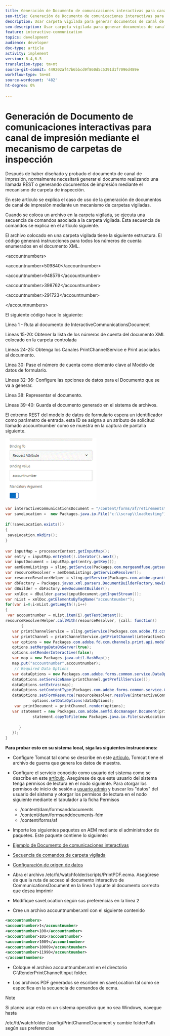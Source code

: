 ```yaml
---
title: Generación de Documento de comunicaciones interactivas para canal de impresión mediante el mecanismo de carpetas de inspección
seo-title: Generación de Documento de comunicaciones interactivas para canal de impresión mediante el mecanismo de carpetas de inspección
description: Usar carpeta vigilada para generar documentos de canal de impresión
seo-description: Usar carpeta vigilada para generar documentos de canal de impresión
feature: interactive-communication
topics: development
audience: developer
doc-type: article
activity: implement
version: 6.4,6.5
translation-type: tm+mt
source-git-commit: 449202af47b6bbcd9f860d5c5391d1f7096d489e
workflow-type: tm+mt
source-wordcount: '482'
ht-degree: 0%

---
```



# Generación de Documento de comunicaciones interactivas para canal de impresión mediante el mecanismo de carpetas de inspección

Después de haber diseñado y probado el documento de canal de impresión, normalmente necesitará generar el documento realizando una llamada REST o generando documentos de impresión mediante el mecanismo de carpeta de inspección.

En este artículo se explica el caso de uso de la generación de documentos de canal de impresión mediante un mecanismo de carpetas vigiladas.

Cuando se coloca un archivo en la carpeta vigilada, se ejecuta una secuencia de comandos asociada a la carpeta vigilada. Esta secuencia de comandos se explica en el artículo siguiente.

El archivo colocado en una carpeta vigilada tiene la siguiente estructura. El código generará instrucciones para todos los números de cuenta enumerados en el documento XML.

&lt;accountnumbers>

&lt;accountnumber>509840&lt;/accountnumber>

&lt;accountnumber>948576&lt;/accountnumber>

&lt;accountnumber>398762&lt;/accountnumber>

&lt;accountnumber>291723&lt;/accountnumber>

&lt;/accountnumbers>

El siguiente código hace lo siguiente:

Línea 1 - Ruta al documento de InteractiveCommunicationsDocument

Líneas 15-20: Obtener la lista de los números de cuenta del documento XML colocado en la carpeta controlada

Líneas 24-25: Obtenga los Canales PrintChannelService e Print asociados al documento.

Línea 30: Pase el número de cuenta como elemento clave al Modelo de datos de formulario.

Líneas 32-36: Configure las opciones de datos para el Documento que se va a generar.

Línea 38: Representar el documento.

Líneas 39-40: Guarda el documento generado en el sistema de archivos.

El extremo REST del modelo de datos de formulario espera un identificador como parámetro de entrada. esta ID se asigna a un atributo de solicitud llamado accountnumber como se muestra en la captura de pantalla siguiente.

![requestattribute](assets/requestattributeprintchannel.gif)

```java
var interactiveCommunicationsDocument = "/content/forms/af/retirementstatementprint/channels/print/";
var saveLocation =  new Packages.java.io.File("c:\\scrap\\loadtesting");

if(!saveLocation.exists())
{
 saveLocation.mkdirs();
}

var inputMap = processorContext.getInputMap();
var entry = inputMap.entrySet().iterator().next();
var inputDocument = inputMap.get(entry.getKey());
var aemDemoListings = sling.getService(Packages.com.mergeandfuse.getserviceuserresolver.GetResolver);
var resourceResolver = aemDemoListings.getServiceResolver();
var resourceResolverHelper = sling.getService(Packages.com.adobe.granite.resourceresolverhelper.ResourceResolverHelper);
var dbFactory = Packages.javax.xml.parsers.DocumentBuilderFactory.newInstance();
var dBuilder = dbFactory.newDocumentBuilder();
var xmlDoc = dBuilder.parse(inputDocument.getInputStream());
var nList = xmlDoc.getElementsByTagName("accountnumber");
for(var i=0;i<nList.getLength();i++)
{
 var accountnumber = nList.item(i).getTextContent();
resourceResolverHelper.callWith(resourceResolver, {call: function()
       {
   var printChannelService = sling.getService(Packages.com.adobe.fd.ccm.channels.print.api.service.PrintChannelService);
   var printChannel = printChannelService.getPrintChannel(interactiveCommunicationsDocument);
   var options = new Packages.com.adobe.fd.ccm.channels.print.api.model.PrintChannelRenderOptions();
   options.setMergeDataOnServer(true);
   options.setRenderInteractive(false);
   var map = new Packages.java.util.HashMap();
   map.put("accountnumber",accountnumber);
    // Required Data Options
   var dataOptions = new Packages.com.adobe.forms.common.service.DataOptions(); 
   dataOptions.setServiceName(printChannel.getPrefillService()); 
   dataOptions.setExtras(map); 
   dataOptions.setContentType(Packages.com.adobe.forms.common.service.ContentType.JSON);
   dataOptions.setFormResource(resourceResolver.resolve(interactiveCommunicationsDocument));
            options.setDataOptions(dataOptions); 
    var printDocument = printChannel.render(options);
   var statement = new Packages.com.adobe.aemfd.docmanager.Document(printDocument.getInputStream());
            statement.copyToFile(new Packages.java.io.File(saveLocation+"\\"+accountnumber+".pdf"));

      }
   });
}
```


**Para probar esto en su sistema local, siga las siguientes instrucciones:**

* Configure Tomcat tal como se describe en este [artículo.](/help/forms/ic-print-channel-tutorial/set-up-tomcat.md) Tomcat tiene el archivo de guerra que genera los datos de muestra.
* Configure el servicio conocido como usuario del sistema como se describe en este [artículo](/help/forms/adaptive-forms/service-user-tutorial-develop.md).
Asegúrese de que este usuario del sistema tenga permisos de lectura en el nodo siguiente. Para otorgar los permisos de inicio de sesión a [usuario admin](https://localhost:4502/useradmin) y buscar los &quot;datos&quot; del usuario del sistema y otorgar los permisos de lectura en el nodo siguiente mediante el tabulador a la ficha Permisos
   * /content/dam/formsanddocuments
   * /content/dam/formsanddocuments-fdm
   * /content/forms/af
* Importe los siguientes paquetes en AEM mediante el administrador de paquetes. Este paquete contiene lo siguiente:


* [Ejemplo de Documento de comunicaciones interactivas](assets/retirementstatementprint.zip)
* [Secuencia de comandos de carpeta vigilada](assets/printchanneldocumentusingwatchedfolder.zip)
* [Configuración de origen de datos](assets/datasource.zip)

* Abra el archivo /etc/fd/watchfolder/scripts/PrintPDF.ecma. Asegúrese de que la ruta de acceso al documento interactivo de CommunicationsDocument en la línea 1 apunte al documento correcto que desea imprimir

* Modifique saveLocation según sus preferencias en la línea 2

* Cree un archivo accountnumber.xml con el siguiente contenido

```xml
<accountnumbers>
<accountnumber>1</accountnumber>
<accountnumber>100</accountnumber>
<accountnumber>101</accountnumber>
<accountnumber>1009</accountnumber>
<accountnumber>10009</accountnumber>
<accountnumber>11990</accountnumber>
</accountnumbers>
```


* Coloque el archivo accountnumber.xml en el directorio C:\RenderPrintChannel\input folder.

* Los archivos PDF generados se escriben en saveLocation tal como se especifica en la secuencia de comandos de ecma.

>[!NOTE]
>
>Si planea usar esto en un sistema operativo que no sea Windows, navegue hasta
>
>/etc/fd/watchfolder /config/PrintChannelDocument y cambie folderPath según sus preferencias

